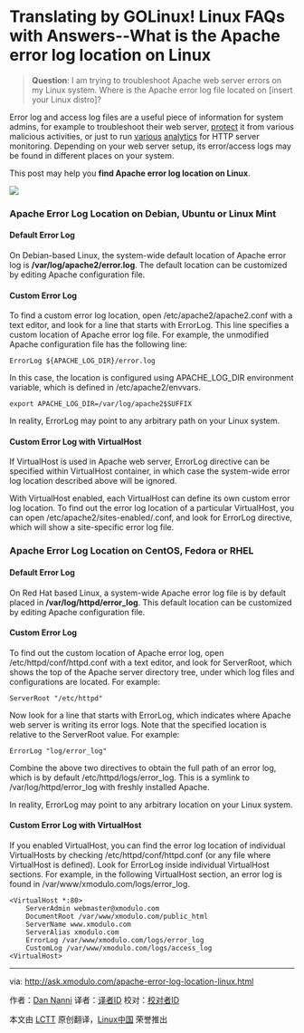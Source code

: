 Translating by GOLinux!
Linux FAQs with Answers--What is the Apache error log location on Linux
================================================================================
> **Question**: I am trying to troubleshoot Apache web server errors on my Linux system. Where is the Apache error log file located on [insert your Linux distro]?

Error log and access log files are a useful piece of information for system admins, for example to troubleshoot their web server, [protect][1] it from various malicious activities, or just to run [various][2] [analytics][3] for HTTP server monitoring. Depending on your web server setup, its error/access logs may be found in different places on your system.

This post may help you **find Apache error log location on Linux**.

![](https://farm8.staticflickr.com/7664/16958522954_4852ab5ea5_c.jpg)

### Apache Error Log Location on Debian, Ubuntu or Linux Mint ###

#### Default Error Log ####

On Debian-based Linux, the system-wide default location of Apache error log is **/var/log/apache2/error.log**. The default location can be customized by editing Apache configuration file.

#### Custom Error Log ####

To find a custom error log location, open /etc/apache2/apache2.conf with a text editor, and look for a line that starts with ErrorLog. This line specifies a custom location of Apache error log file. For example, the unmodified Apache configuration file has the following line:

    ErrorLog ${APACHE_LOG_DIR}/error.log

In this case, the location is configured using APACHE_LOG_DIR environment variable, which is defined in /etc/apache2/envvars.

    export APACHE_LOG_DIR=/var/log/apache2$SUFFIX

In reality, ErrorLog may point to any arbitrary path on your Linux system.

#### Custom Error Log with VirtualHost ####

If VirtualHost is used in Apache web server, ErrorLog directive can be specified within VirtualHost container, in which case the system-wide error log location described above will be ignored.

With VirtualHost enabled, each VirtualHost can define its own custom error log location. To find out the error log location of a particular VirtualHost, you can open /etc/apache2/sites-enabled/<your-site>.conf, and look for ErrorLog directive, which will show a site-specific error log file.

### Apache Error Log Location on CentOS, Fedora or RHEL ###

#### Default Error Log ####

On Red Hat based Linux, a system-wide Apache error log file is by default placed in **/var/log/httpd/error_log**. This default location can be customized by editing Apache configuration file.

#### Custom Error Log ####

To find out the custom location of Apache error log, open /etc/httpd/conf/httpd.conf with a text editor, and look for ServerRoot, which shows the top of the Apache server directory tree, under which log files and configurations are located. For example:

    ServerRoot "/etc/httpd"

Now look for a line that starts with ErrorLog, which indicates where Apache web server is writing its error logs. Note that the specified location is relative to the ServerRoot value. For example:

    ErrorLog "log/error_log"

Combine the above two directives to obtain the full path of an error log, which is by default /etc/httpd/logs/error_log. This is a symlink to /var/log/httpd/error_log with freshly installed Apache.

In reality, ErrorLog may point to any arbitrary location on your Linux system.

#### Custom Error Log with VirtualHost ####

If you enabled VirtualHost, you can find the error log location of individual VirtualHosts by checking /etc/httpd/conf/httpd.conf (or any file where VirtualHost is defined). Look for ErrorLog inside individual VirtualHost sections. For example, in the following VirtualHost section, an error log is found in /var/www/xmodulo.com/logs/error_log.

    <VirtualHost *:80>
        ServerAdmin webmaster@xmodulo.com
        DocumentRoot /var/www/xmodulo.com/public_html
        ServerName www.xmodulo.com
        ServerAlias xmodulo.com
        ErrorLog /var/www/xmodulo.com/logs/error_log
        CustomLog /var/www/xmodulo.com/logs/access_log
    <VirtualHost>

--------------------------------------------------------------------------------

via: http://ask.xmodulo.com/apache-error-log-location-linux.html

作者：[Dan Nanni][a]
译者：[译者ID](https://github.com/译者ID)
校对：[校对者ID](https://github.com/校对者ID)

本文由 [LCTT](https://github.com/LCTT/TranslateProject) 原创翻译，[Linux中国](https://linux.cn/) 荣誉推出

[a]:http://ask.xmodulo.com/author/nanni
[1]:http://xmodulo.com/configure-fail2ban-apache-http-server.html
[2]:http://xmodulo.com/interactive-apache-web-server-log-analyzer-linux.html
[3]:http://xmodulo.com/sql-queries-apache-log-files-linux.html
